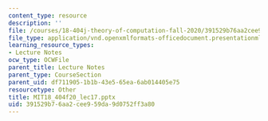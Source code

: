 ```yaml
---
content_type: resource
description: ''
file: /courses/18-404j-theory-of-computation-fall-2020/391529b76aa2cee959da9d0752ff3a80_MIT18_404f20_lec17.pptx
file_type: application/vnd.openxmlformats-officedocument.presentationml.presentation
learning_resource_types:
- Lecture Notes
ocw_type: OCWFile
parent_title: Lecture Notes
parent_type: CourseSection
parent_uid: df711905-1b1b-43e5-65ea-6ab014405e75
resourcetype: Other
title: MIT18_404f20_lec17.pptx
uid: 391529b7-6aa2-cee9-59da-9d0752ff3a80
---
```

